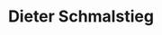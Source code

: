---
layout: team-member
first_name: Dieter
last_name: Schmalstieg
title: "Dieter Schmalstieg"
key: schmalstieg
permalink: /persons/schmalstieg/
role: alumniOld
email: schmalstieg@icg.tugraz.at
image: /assets/images/team/schmalstieg.jpg
organization: Graz University of Technology
position: Professor
website: http://www.icg.tu-graz.ac.at/Members/schmalstieg/
---